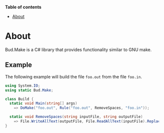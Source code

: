 __Table of contents__

* [About](#about)


# About

Bud.Make is a C# library that provides functionality similar to GNU make.


## Example

The following example will build the file `foo.out` from the file `foo.in`.

```csharp
using System.IO;
using static Bud.Make;

class Build {
  static void Main(string[] args)
    => DoMake("foo.out", Rule("foo.out", RemoveSpaces, "foo.in"));

  static void RemoveSpaces(string inputFile, string outputFile)
    => File.WriteAllText(outputFile, File.ReadAllText(inputFile).Replace(" ", ""));
}
```